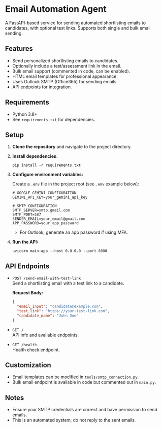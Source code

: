 # Email Automation Agent

A FastAPI-based service for sending automated shortlisting emails to candidates, with optional test links. Supports both single and bulk email sending.

## Features

- Send personalized shortlisting emails to candidates.
- Optionally include a test/assessment link in the email.
- Bulk email support (commented in code, can be enabled).
- HTML email templates for professional appearance.
- Uses Outlook SMTP (Office365) for sending emails.
- API endpoints for integration.

## Requirements

- Python 3.8+
- See `requirements.txt` for dependencies.

## Setup

1. **Clone the repository** and navigate to the project directory.

2. **Install dependencies:**
   ```
   pip install -r requirements.txt
   ```

3. **Configure environment variables:**

   Create a `.env` file in the project root (see `.env` example below):

   ```
   # GOOGLE GEMINI CONFIGURATION
   GEMINI_API_KEY=your_gemini_api_key

   # SMTP CONFIGURATION
   SMTP_SERVER=smtp.gmail.com
   SMTP_PORT=587
   SENDER_EMAIL=your_email@gmail.com
   APP_PASSWORD=your_app_password
   ```

   - For Outlook, generate an app password if using MFA.

4. **Run the API:**
   ```
   uvicorn main:app --host 0.0.0.0 --port 8000
   ```

## API Endpoints

- `POST /send-email-with-test-link`  
  Send a shortlisting email with a test link to a candidate.

  **Request Body:**
  ```json
  {
    "email_input": "candidate@example.com",
    "test_link": "https://your-test-link.com",
    "candidate_name": "John Doe"
  }
  ```

- `GET /`  
  API info and available endpoints.

- `GET /health`  
  Health check endpoint.

## Customization

- Email templates can be modified in `tools/smtp_connection.py`.
- Bulk email endpoint is available in code but commented out in `main.py`.

## Notes

- Ensure your SMTP credentials are correct and have permission to send emails.
- This is an automated system; do not reply to the sent emails.


